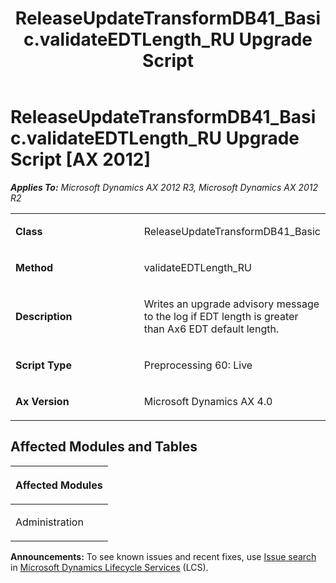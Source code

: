 ﻿---
title: ReleaseUpdateTransformDB41_Basic.validateEDTLength_RU Upgrade Script
TOCTitle: ReleaseUpdateTransformDB41_Basic.validateEDTLength_RU Upgrade Script
ms:assetid: 738b516b-5669-df96-9c9e-24b5141747e1
ms:mtpsurl: https://msdn.microsoft.com/en-us/library/JJ685830(v=AX.60)
ms:contentKeyID: 49709029
ms.date: 05/18/2015
mtps_version: v=AX.60
---

# ReleaseUpdateTransformDB41\_Basic.validateEDTLength\_RU Upgrade Script [AX 2012]


_**Applies To:** Microsoft Dynamics AX 2012 R3, Microsoft Dynamics AX 2012 R2_

<table>
<colgroup>
<col style="width: 50%" />
<col style="width: 50%" />
</colgroup>
<tbody>
<tr class="odd">
<td><p><strong>Class</strong></p></td>
<td><p>ReleaseUpdateTransformDB41_Basic</p></td>
</tr>
<tr class="even">
<td><p><strong>Method</strong></p></td>
<td><p>validateEDTLength_RU</p></td>
</tr>
<tr class="odd">
<td><p><strong>Description</strong></p></td>
<td><p>Writes an upgrade advisory message to the log if EDT length is greater than Ax6 EDT default length.</p></td>
</tr>
<tr class="even">
<td><p><strong>Script Type</strong></p></td>
<td><p>Preprocessing 60: Live</p></td>
</tr>
<tr class="odd">
<td><p><strong>Ax Version</strong></p></td>
<td><p>Microsoft Dynamics AX 4.0</p></td>
</tr>
</tbody>
</table>


## Affected Modules and Tables

<table>
<colgroup>
<col style="width: 100%" />
</colgroup>
<thead>
<tr class="header">
<th><p>Affected Modules</p></th>
</tr>
</thead>
<tbody>
<tr class="odd">
<td><p>Administration</p></td>
</tr>
</tbody>
</table>

  
**Announcements:** To see known issues and recent fixes, use [Issue search](http://go.microsoft.com/fwlink/?linkid=389258) in [Microsoft Dynamics Lifecycle Services](http://go.microsoft.com/fwlink/?linkid=306505) (LCS).

